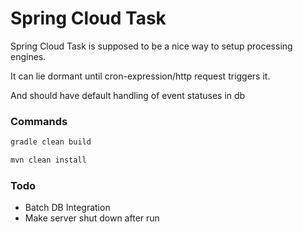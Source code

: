 # Spring Cloud Task

Spring Cloud Task is supposed to be a nice way to setup processing engines.

It can lie dormant until cron-expression/http request triggers it.

And should have default handling of event statuses in db



### Commands 
```bash
gradle clean build

mvn clean install
```

### Todo

* Batch DB Integration
* Make server shut down after run
